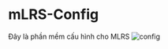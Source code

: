 # mLRS-Config
Đây là phần mềm cấu hình cho MLRS
![config](https://github.com/user-attachments/assets/43239468-8d9b-4b24-888a-5eee8c876fbb)

